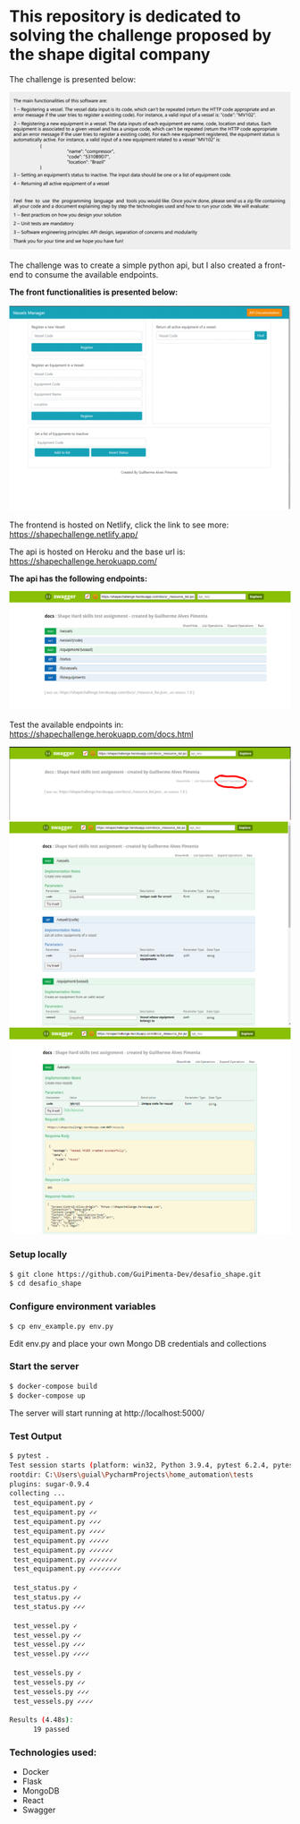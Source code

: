 # This repository is dedicated to solving the challenge proposed by the shape digital company

The challenge is presented below:

<img src = "utils/hard-skills-assignment-shape.PNG">


The challenge was to create a simple python api, but I also created a front-end to consume the available endpoints.

**The front functionalities is presented below:**

<img src = "utils/gif-frontend2.gif">

 
The frontend is hosted on Netlify, click the link to see more: https://shapechallenge.netlify.app/

The api is hosted on Heroku and the base url is: https://shapechallenge.herokuapp.com/

**The api has the following endpoints:**

<img src ="utils/available_endpoints.PNG">


Test the available endpoints in: https://shapechallenge.herokuapp.com/docs.html

<img src="utils/expand_operations.PNG">
<img src="utils/api_documentation.PNG">
<img src="utils/created_vessel_endpoint.PNG">


### Setup locally
```bash
$ git clone https://github.com/GuiPimenta-Dev/desafio_shape.git
$ cd desafio_shape
```

### Configure environment variables
```bash
$ cp env_example.py env.py
```

Edit env.py and place your own Mongo DB credentials and collections

### Start the server
```bash
$ docker-compose build
$ docker-compose up
```

The server will start running at http://localhost:5000/



### Test Output
```bash
$ pytest .
Test session starts (platform: win32, Python 3.9.4, pytest 6.2.4, pytest-sugar 0.9.4)
rootdir: C:\Users\guial\PycharmProjects\home_automation\tests
plugins: sugar-0.9.4
collecting ... 
 test_equipament.py ✓                                                                                   5% ▌
 test_equipament.py ✓✓                                                                                 11% █▏        
 test_equipament.py ✓✓✓                                                                                16% █▋        
 test_equipament.py ✓✓✓✓                                                                               21% ██▏       
 test_equipament.py ✓✓✓✓✓                                                                              26% ██▋       
 test_equipament.py ✓✓✓✓✓✓                                                                             32% ███▎      
 test_equipament.py ✓✓✓✓✓✓✓                                                                            37% ███▊      
 test_equipament.py ✓✓✓✓✓✓✓✓                                                                           42% ████▎     

 test_status.py ✓                                                                                      47% ████▊     
 test_status.py ✓✓                                                                                     53% █████▍    
 test_status.py ✓✓✓                                                                                    58% █████▊    

 test_vessel.py ✓                                                                                      63% ██████▍   
 test_vessel.py ✓✓                                                                                     68% ██████▉   
 test_vessel.py ✓✓✓                                                                                    74% ███████▍  
 test_vessel.py ✓✓✓✓                                                                                   79% ███████▉  

 test_vessels.py ✓                                                                                     84% ████████▌ 
 test_vessels.py ✓✓                                                                                    89% ████████▉ 
 test_vessels.py ✓✓✓                                                                                   95% █████████▌ 
 test_vessels.py ✓✓✓✓                                                                                  100% ██████████                                                                                                                                    

Results (4.48s):
      19 passed
```

### Technologies used:

* Docker
* Flask
* MongoDB
* React
* Swagger

